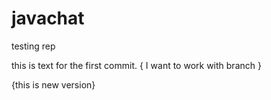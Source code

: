 # javachat
testing rep

this is text for the first commit.
{ I want to work with branch }


{this is new version}
